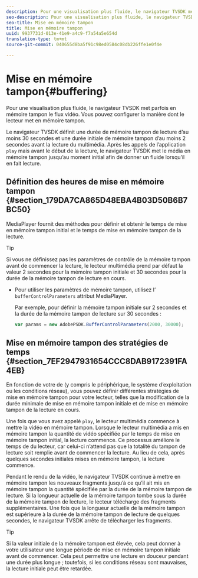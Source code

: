 ```yaml
---
description: Pour une visualisation plus fluide, le navigateur TVSDK met parfois en mémoire tampon le flux vidéo. Vous pouvez configurer la manière dont le lecteur met en mémoire tampon.
seo-description: Pour une visualisation plus fluide, le navigateur TVSDK met parfois en mémoire tampon le flux vidéo. Vous pouvez configurer la manière dont le lecteur met en mémoire tampon.
seo-title: Mise en mémoire tampon
title: Mise en mémoire tampon
uuid: 9937731d-013e-41e9-a4c9-f7a54a5e654d
translation-type: tm+mt
source-git-commit: 040655d8ba5f91c98ed0584c08db226ffe1e0f4e

---
```



# Mise en mémoire tampon{#buffering}

Pour une visualisation plus fluide, le navigateur TVSDK met parfois en mémoire tampon le flux vidéo. Vous pouvez configurer la manière dont le lecteur met en mémoire tampon.

Le navigateur TVSDK définit une durée de mémoire tampon de lecture d’au moins 30 secondes et une durée initiale de mémoire tampon d’au moins 2 secondes avant la lecture du multimédia. Après les appels de l’application `play` mais avant le début de la lecture, le navigateur TVSDK met le média en mémoire tampon jusqu’au moment initial afin de donner un  fluide lorsqu’il en fait  lecture.

## Définition des heures de mise en mémoire tampon {#section_179DA7CA865D48EBA4B03D50B6B7BC50}

MediaPlayer fournit des méthodes pour définir et obtenir le temps de mise en mémoire tampon initial et le temps de mise en mémoire tampon de la lecture.

>[!TIP]
>
>Si vous ne définissez pas les paramètres de contrôle de la mémoire tampon avant de commencer la lecture, le lecteur multimédia prend par défaut la valeur 2 secondes pour la mémoire tampon initiale et 30 secondes pour la durée de la mémoire tampon de lecture en cours.

* Pour utiliser les paramètres de mémoire tampon, utilisez l’ `bufferControlParameters` attribut MediaPlayer.

   Par exemple, pour définir la mémoire tampon initiale sur 2 secondes et la durée de la mémoire tampon de lecture sur 30 secondes :

   ```js
   var params = new AdobePSDK.BufferControlParameters(2000, 30000);
   ```

## Mise en mémoire tampon des stratégies de temps {#section_7EF2947931654CCC8DAB9172391FA4EB}

En fonction de votre  de  (y compris le périphérique, le système d’exploitation ou les conditions réseau), vous pouvez définir différentes stratégies de mise en mémoire tampon pour votre lecteur, telles que la modification de la durée minimale de mise en mémoire tampon initiale et de mise en mémoire tampon de la lecture en cours.

Une fois que vous avez appelé `play`, le lecteur multimédia commence à mettre la vidéo en mémoire tampon. Lorsque le lecteur multimédia a mis en mémoire tampon la quantité de vidéo spécifiée par le temps de mise en mémoire tampon initial, la lecture commence. Ce processus améliore le temps de  du lecteur, car celui-ci n’attend pas que la totalité du tampon de lecture soit remplie avant de commencer la lecture. Au lieu de cela, après quelques secondes initiales mises en mémoire tampon, la lecture commence.

Pendant le rendu de la vidéo, le navigateur TVSDK continue à mettre en mémoire tampon les nouveaux fragments jusqu’à ce qu’il ait mis en mémoire tampon la quantité spécifiée par la durée de la mémoire tampon de lecture. Si la longueur actuelle de la mémoire tampon tombe sous la durée de la mémoire tampon de lecture, le lecteur télécharge des fragments supplémentaires. Une fois que la longueur actuelle de la mémoire tampon est supérieure à la durée de la mémoire tampon de lecture de quelques secondes, le navigateur TVSDK arrête de télécharger les fragments.

>[!TIP]
>
>Si la valeur initiale de la mémoire tampon est élevée, cela peut donner à votre utilisateur une longue période de mise en mémoire tampon initiale avant de commencer. Cela peut permettre une lecture en douceur pendant une durée plus longue ; toutefois, si les conditions réseau sont mauvaises, la lecture initiale peut être retardée.

